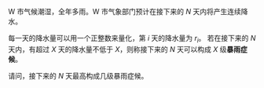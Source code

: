 W 市气候潮湿，全年多雨。W 市气象部门预计在接下来的 $N$ 天内将产生连续降水。

每一天的降水量可以用一个正整数来量化，第 $i$ 天的降水量为 $r_i$。 若在接下来的 $N$ 天内，有超过 $X$ 天的降水量不低于 $X$，则称接下来的 $N$ 天可以构成 $X$ 级**暴雨症候**。

请问，接下来的 $N$ 天最高构成几级暴雨症候。